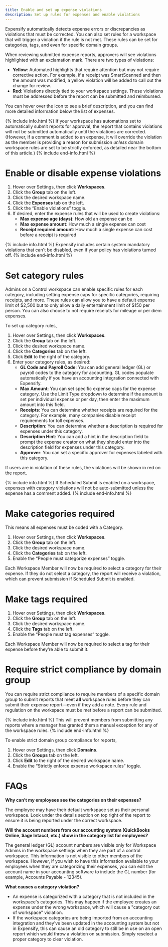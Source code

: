 ```yaml
---
title: Enable and set up expense violations
description: Set up rules for expenses and enable violations
---
```

<div id="expensify-classic" markdown="1">

Expensify automatically detects expense errors or discrepancies as violations that must be corrected. You can also set rules for a workspace that will trigger a violation if the rule is not met. These rules can be set for categories, tags, and even for specific domain groups.

When reviewing submitted expense reports, approvers will see violations highlighted with an exclamation mark. There are two types of violations:
- **Yellow**: Automated highlights that require attention but may not require corrective action. For example, if a receipt was SmartScanned and then the amount was modified, a yellow violation will be added to call out the change for review.
- **Red**: Violations directly tied to your workspace settings. These violations must be addressed before the report can be submitted and reimbursed.

You can hover over the icon to see a brief description, and you can find more detailed information below the list of expenses. 

{% include info.html %}
If your workspace has automations set to automatically submit reports for approval, the report that contains violations will not be submitted automatically until the violations are corrected. (However, if a comment is added to an expense, it will override the violation as the member is providing a reason for submission *unless* domain workspace rules are set to be strictly enforced, as detailed near the bottom of this article.) 
{% include end-info.html %}

# Enable or disable expense violations

1. Hover over Settings, then click **Workspaces**. 
2. Click the **Group** tab on the left. 
3. Click the desired workspace name. 
4. Click the **Expenses** tab on the left. 
5. Click the “Enable violations” toggle. 
6. If desired, enter the expense rules that will be used to create violations:
   - **Max expense age (days)**: How old an expense can be
   - **Max expense amount**: How much a single expense can cost
   - **Receipt required amount**: How much a single expense can cost before a receipt is required

{% include info.html %}
Expensify includes certain system mandatory violations that can't be disabled, even if your policy has violations turned off.
{% include end-info.html %}

# Set category rules

Admins on a Control workspace can enable specific rules for each category, including setting expense caps for specific categories, requiring receipts, and more. These rules can allow you to have a default expense limit of $2,500 but to only allow a daily entertainment limit of $150 per person. You can also choose to not require receipts for mileage or per diem expenses.

To set up category rules, 
1. Hover over Settings, then click **Workspaces**. 
2. Click the **Group** tab on the left. 
3. Click the desired workspace name.
4. Click the **Categories** tab on the left.
5. Click **Edit** to the right of the category.
6. Enter your category rules, as desired:
   - **GL Code and Payroll Code**: You can add general ledger (GL) or payroll codes to the category for accounting. GL codes populate automatically if you have an accounting integration connected with Expensify.
   - **Max Amount**: You can set specific expense caps for the expense category. Use the Limit Type dropdown to determine if the amount is set per individual expense or per day, then enter the maximum amount into this field.
   - **Receipts**: You can determine whether receipts are required for the category. For example, many companies disable receipt requirements for toll expenses.
   - **Description**: You can determine whether a description is required for expenses under this category.
   - **Description Hint**: You can add a hint in the description field to prompt the expense creator on what they should enter into the description field for expenses under this category.
   - **Approver**: You can set a specific approver for expenses labeled with this category. 

If users are in violation of these rules, the violations will be shown in red on the report. 

{% include info.html %}
If Scheduled Submit is enabled on a workspace, expenses with category violations will not be auto-submitted unless the expense has a comment added.
{% include end-info.html %}

# Make categories required

This means all expenses must be coded with a Category. 

1. Hover over Settings, then click **Workspaces**. 
2. Click the **Group** tab on the left. 
3. Click the desired workspace name.
4. Click the **Categories** tab on the left.
5. Enable the “People must categorize expenses” toggle. 

Each Workspace Member will now be required to select a category for their expense. If they do not select a category, the report will receive a violation, which can prevent submission if Scheduled Submit is enabled.

# Make tags required

1. Hover over Settings, then click **Workspaces**. 
2. Click the **Group** tab on the left. 
3. Click the desired workspace name.
4. Click the **Tags** tab on the left. 
5. Enable the “People must tag expenses” toggle.

Each Workspace Member will now be required to select a tag for their expense before they’re able to submit it. 

# Require strict compliance by domain group

You can require strict compliance to require members of a specific domain group to submit reports that meet **all** workspace rules before they can submit their expense report—even if they add a note. Every rule and regulation on the workspace must be met before a report can be submitted. 

{% include info.html %}
This will prevent members from submitting any reports where a manager has granted them a manual exception for any of the workspace rules.
{% include end-info.html %}

To enable strict domain group compliance for reports,

1. Hover over Settings, then click **Domains**. 
2. Click the **Groups** tab on the left. 
3. Click **Edit** to the right of the desired workspace name. 
4. Enable the “Strictly enforce expense workspace rules” toggle. 

# FAQs

**Why can’t my employees see the categories on their expenses?**

The employee may have their default workspace set as their personal workspace. Look under the details section on top right of the report to ensure it is being reported under the correct workspace. 

**Will the account numbers from our accounting system (QuickBooks Online, Sage Intacct, etc.) show in the category list for employees?**

The general ledger (GL) account numbers are visible only for Workspace Admins in the workspace settings when they are part of a control workspace. This information is not visible to other members of the workspace. However, if you wish to have this information available to your employees when they are categorizing their expenses, you can edit the account name in your accounting software to include the GL number (for example, Accounts Payable - 12345).

**What causes a category violation?** 

- An expense is categorized with a category that is not included in the workspace's categories. This may happen if the employee creates an expense under the wrong workspace, which will cause a "category out of workspace" violation.
- If the workspace categories are being imported from an accounting integration and they’ve been updated in the accounting system but not in Expensify, this can cause an old category to still be in use on an open report which would throw a violation on submission. Simply reselect a proper category to clear violation. 

</div>
